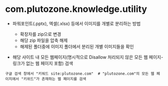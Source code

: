 # com.plutozone.knowledge.utility


- 파워포인트(.pptx), 엑셀(.xlsx) 등에서 이미지를 개별로 분리하는 방법
	- 확장자를 zip으로 변경
	- 해당 zip 파일을 압축 해제
	- 해제된 폴더중에 이미지 폴더에서 분리된 개별 이미지들을 확인

- 해당 사이트 내 모든 웹페이지(명시적으로 Disallow 처리되지 않은 모든 웹 페이지-링크가 없는 웹 페이지 포함) 검색
```search
구글 검색 창에서 "키워드 site:plutozone.com"	# "plutozone.com"의 모든 웹 페이지에서 "키위드"가 존재하는 웹 페이지를 검색
```